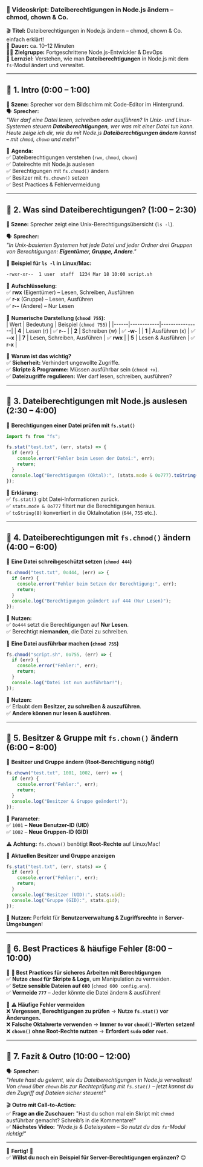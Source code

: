 ### **📜 Videoskript: Dateiberechtigungen in Node.js ändern – chmod, chown & Co.**

🎬 **Titel:** Dateiberechtigungen in Node.js ändern – chmod, chown & Co. einfach erklärt!  
🎤 **Dauer:** ca. 10–12 Minuten  
👨‍🏫 **Zielgruppe:** Fortgeschrittene Node.js-Entwickler & DevOps  
🎯 **Lernziel:** Verstehen, wie man **Dateiberechtigungen** in Node.js mit dem `fs`-Modul ändert und verwaltet.

---

## **🔹 1. Intro (0:00 – 1:00)**

**🎥 Szene:** Sprecher vor dem Bildschirm mit Code-Editor im Hintergrund.  
🗣️ **Sprecher:**  
_"Wer darf eine Datei lesen, schreiben oder ausführen? In Unix- und Linux-Systemen steuern **Dateiberechtigungen**, wer was mit einer Datei tun kann. Heute zeige ich dir, wie du mit Node.js **Dateiberechtigungen ändern** kannst – mit `chmod`, `chown` und mehr!"_

📌 **Agenda:**  
✅ Dateiberechtigungen verstehen (`rwx`, `chmod`, `chown`)  
✅ Dateirechte mit Node.js auslesen  
✅ Berechtigungen mit `fs.chmod()` ändern  
✅ Besitzer mit `fs.chown()` setzen  
✅ Best Practices & Fehlervermeidung

---

## **🔹 2. Was sind Dateiberechtigungen? (1:00 – 2:30)**

**🎥 Szene:** Sprecher zeigt eine Unix-Berechtigungsübersicht (`ls -l`).

🗣️ **Sprecher:**  
_"In Unix-basierten Systemen hat jede Datei und jeder Ordner drei Gruppen von Berechtigungen: **Eigentümer, Gruppe, Andere**."_

📌 **Beispiel für `ls -l` in Linux/Mac:**

```bash
-rwxr-xr--  1 user  staff  1234 Mar 18 10:00 script.sh
```

🎯 **Aufschlüsselung:**  
✅ **rwx** (Eigentümer) – Lesen, Schreiben, Ausführen  
✅ **r-x** (Gruppe) – Lesen, Ausführen  
✅ **r--** (Andere) – Nur Lesen

📌 **Numerische Darstellung (`chmod 755`):**  
| Wert | Bedeutung | Beispiel (`chmod 755`) |
|------|------------|----------------|
| **4** | Lesen (r) | ✅ **r--** |
| **2** | Schreiben (w) | ✅ **-w-** |
| **1** | Ausführen (x) | ✅ **--x** |
| **7** | Lesen, Schreiben, Ausführen | ✅ **rwx** |
| **5** | Lesen & Ausführen | ✅ **r-x** |

🎯 **Warum ist das wichtig?**  
✅ **Sicherheit:** Verhindert ungewollte Zugriffe.  
✅ **Skripte & Programme:** Müssen ausführbar sein (`chmod +x`).  
✅ **Dateizugriffe regulieren:** Wer darf lesen, schreiben, ausführen?

---

## **🔹 3. Dateiberechtigungen mit Node.js auslesen (2:30 – 4:00)**

📌 **Berechtigungen einer Datei prüfen mit `fs.stat()`**

```javascript
import fs from "fs";

fs.stat("test.txt", (err, stats) => {
  if (err) {
    console.error("Fehler beim Lesen der Datei:", err);
    return;
  }
  console.log("Berechtigungen (Oktal):", (stats.mode & 0o777).toString(8));
});
```

🎯 **Erklärung:**  
✅ `fs.stat()` gibt Datei-Informationen zurück.  
✅ `stats.mode & 0o777` filtert nur die Berechtigungen heraus.  
✅ `toString(8)` konvertiert in die Oktalnotation (`644`, `755` etc.).

---

## **🔹 4. Dateiberechtigungen mit `fs.chmod()` ändern (4:00 – 6:00)**

📌 **Eine Datei schreibgeschützt setzen (`chmod 444`)**

```javascript
fs.chmod("test.txt", 0o444, (err) => {
  if (err) {
    console.error("Fehler beim Setzen der Berechtigung:", err);
    return;
  }
  console.log("Berechtigungen geändert auf 444 (Nur Lesen)");
});
```

🎯 **Nutzen:**  
✅ `0o444` setzt die Berechtigungen auf **Nur Lesen**.  
✅ Berechtigt **niemanden**, die Datei zu schreiben.

📌 **Eine Datei ausführbar machen (`chmod 755`)**

```javascript
fs.chmod("script.sh", 0o755, (err) => {
  if (err) {
    console.error("Fehler:", err);
    return;
  }
  console.log("Datei ist nun ausführbar!");
});
```

🎯 **Nutzen:**  
✅ Erlaubt dem **Besitzer, zu schreiben & auszuführen**.  
✅ **Andere können nur lesen & ausführen**.

---

## **🔹 5. Besitzer & Gruppe mit `fs.chown()` ändern (6:00 – 8:00)**

📌 **Besitzer und Gruppe ändern (Root-Berechtigung nötig!)**

```javascript
fs.chown("test.txt", 1001, 1002, (err) => {
  if (err) {
    console.error("Fehler:", err);
    return;
  }
  console.log("Besitzer & Gruppe geändert!");
});
```

🎯 **Parameter:**  
✅ `1001` – **Neue Benutzer-ID (UID)**  
✅ `1002` – **Neue Gruppen-ID (GID)**

⚠ **Achtung:** `fs.chown()` benötigt **Root-Rechte** auf Linux/Mac!

📌 **Aktuellen Besitzer und Gruppe anzeigen**

```javascript
fs.stat("test.txt", (err, stats) => {
  if (err) {
    console.error("Fehler:", err);
    return;
  }
  console.log("Besitzer (UID):", stats.uid);
  console.log("Gruppe (GID):", stats.gid);
});
```

🎯 **Nutzen:** Perfekt für **Benutzerverwaltung & Zugriffsrechte** in **Server-Umgebungen**!

---

## **🔹 6. Best Practices & häufige Fehler (8:00 – 10:00)**

📌 **🚀 Best Practices für sicheres Arbeiten mit Berechtigungen**  
✅ **Nutze `chmod` für Skripte & Logs**, um Manipulation zu vermeiden.  
✅ **Setze sensible Dateien auf `600`** (`chmod 600 config.env`).  
✅ **Vermeide `777`** – Jeder könnte die Datei ändern & ausführen!

📌 **⚠️ Häufige Fehler vermeiden**  
❌ **Vergessen, Berechtigungen zu prüfen** → **Nutze `fs.stat()` vor Änderungen.**  
❌ **Falsche Oktalwerte verwenden** → **Immer `0o` vor `chmod()`-Werten setzen!**  
❌ **`chown()` ohne Root-Rechte nutzen** → **Erfordert `sudo` oder `root`.**

---

## **🔹 7. Fazit & Outro (10:00 – 12:00)**

🗣️ **Sprecher:**  
_"Heute hast du gelernt, wie du Dateiberechtigungen in Node.js verwaltest! Von `chmod` über `chown` bis zur Rechteprüfung mit `fs.stat()` – jetzt kannst du den Zugriff auf Dateien sicher steuern!"_

🎬 **Outro mit Call-to-Action:**  
✅ **Frage an die Zuschauer:** "Hast du schon mal ein Skript mit `chmod` ausführbar gemacht? Schreib’s in die Kommentare!"  
✅ **Nächstes Video:** _"Node.js & Dateisystem – So nutzt du das `fs`-Modul richtig!"_

---

🎯 **Fertig!** 🎯  
✅ **Willst du noch ein Beispiel für Server-Berechtigungen ergänzen?** 😊
